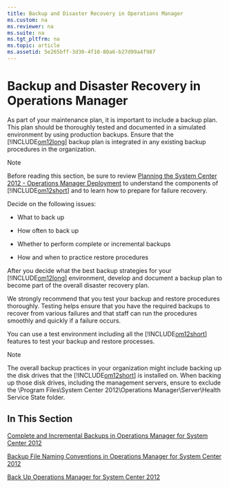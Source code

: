 ```yaml
---
title: Backup and Disaster Recovery in Operations Manager
ms.custom: na
ms.reviewer: na
ms.suite: na
ms.tgt_pltfrm: na
ms.topic: article
ms.assetid: 5e265bff-3d30-4f10-80a6-b27d99a4f987
---
```

# Backup and Disaster Recovery in Operations Manager
As part of your maintenance plan, it is important to include a backup plan. This plan should be thoroughly tested and documented in a simulated environment by using production backups. Ensure that the [!INCLUDE[om12long](Token/om12long_md.md)] backup plan is integrated in any existing backup procedures in the organization.

> [!NOTE]
> Before reading this section, be sure to review [Planning the System Center 2012 \- Operations Manager Deployment](assetId:///d6edb9b4-5db8-40c2-be00-a32445732d50) to understand the components of [!INCLUDE[om12short](Token/om12short_md.md)] and to learn how to prepare for failure recovery.

Decide on the following issues:

-   What to back up

-   How often to back up

-   Whether to perform complete or incremental backups

-   How and when to practice restore procedures

After you decide what the best backup strategies for your [!INCLUDE[om12long](Token/om12long_md.md)] environment, develop and document a backup plan to become part of the overall disaster recovery plan.

We strongly recommend that you test your backup and restore procedures thoroughly. Testing helps ensure that you have the required backups to recover from various failures and that staff can run the procedures smoothly and quickly if a failure occurs.

You can use a test environment including all the [!INCLUDE[om12short](Token/om12short_md.md)] features to test your backup and restore processes.

> [!NOTE]
> The overall backup practices in your organization might include backing up the disk drives that the [!INCLUDE[om12short](Token/om12short_md.md)] is installed on. When backing up those disk drives, including the management servers, ensure to exclude the <Installed Partition>\\Program Files\\System Center 2012\\Operations Manager\\Server\\Health Service State folder.

## In This Section
[Complete and Incremental Backups in Operations Manager for System Center 2012](assetId:///c6ec6e61-ad39-4719-9f77-500f56ae0347)

[Backup File Naming Conventions in Operations Manager for System Center 2012](assetId:///6b34b952-8aa3-4e6b-b4c8-5ed665d16896)

[Back Up Operations Manager for System Center 2012](assetId:///b3ffad30-9c3f-45ef-a6da-35c7ac0e58b9)


